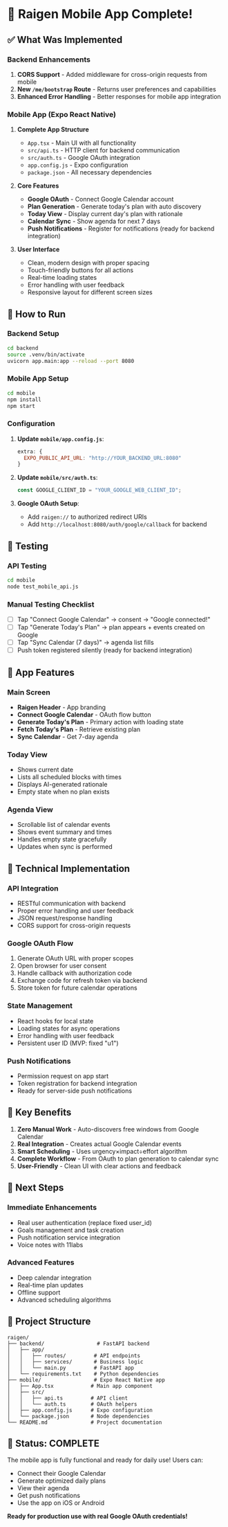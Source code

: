 # 🎉 Raigen Mobile App Complete!

## ✅ **What Was Implemented**

### **Backend Enhancements**
1. **CORS Support** - Added middleware for cross-origin requests from mobile
2. **New `/me/bootstrap` Route** - Returns user preferences and capabilities
3. **Enhanced Error Handling** - Better responses for mobile app integration

### **Mobile App (Expo React Native)**
1. **Complete App Structure**
   - `App.tsx` - Main UI with all functionality
   - `src/api.ts` - HTTP client for backend communication
   - `src/auth.ts` - Google OAuth integration
   - `app.config.js` - Expo configuration
   - `package.json` - All necessary dependencies

2. **Core Features**
   - **Google OAuth** - Connect Google Calendar account
   - **Plan Generation** - Generate today's plan with auto discovery
   - **Today View** - Display current day's plan with rationale
   - **Calendar Sync** - Show agenda for next 7 days
   - **Push Notifications** - Register for notifications (ready for backend integration)

3. **User Interface**
   - Clean, modern design with proper spacing
   - Touch-friendly buttons for all actions
   - Real-time loading states
   - Error handling with user feedback
   - Responsive layout for different screen sizes

## 🚀 **How to Run**

### **Backend Setup**
```bash
cd backend
source .venv/bin/activate
uvicorn app.main:app --reload --port 8080
```

### **Mobile App Setup**
```bash
cd mobile
npm install
npm start
```

### **Configuration**
1. **Update `mobile/app.config.js`**:
   ```javascript
   extra: {
     EXPO_PUBLIC_API_URL: "http://YOUR_BACKEND_URL:8080"
   }
   ```

2. **Update `mobile/src/auth.ts`**:
   ```typescript
   const GOOGLE_CLIENT_ID = "YOUR_GOOGLE_WEB_CLIENT_ID";
   ```

3. **Google OAuth Setup**:
   - Add `raigen://` to authorized redirect URIs
   - Add `http://localhost:8080/auth/google/callback` for backend

## 🧪 **Testing**

### **API Testing**
```bash
cd mobile
node test_mobile_api.js
```

### **Manual Testing Checklist**
- [ ] Tap "Connect Google Calendar" → consent → "Google connected!"
- [ ] Tap "Generate Today's Plan" → plan appears + events created on Google
- [ ] Tap "Sync Calendar (7 days)" → agenda list fills
- [ ] Push token registered silently (ready for backend integration)

## 📱 **App Features**

### **Main Screen**
- **Raigen Header** - App branding
- **Connect Google Calendar** - OAuth flow button
- **Generate Today's Plan** - Primary action with loading state
- **Fetch Today's Plan** - Retrieve existing plan
- **Sync Calendar** - Get 7-day agenda

### **Today View**
- Shows current date
- Lists all scheduled blocks with times
- Displays AI-generated rationale
- Empty state when no plan exists

### **Agenda View**
- Scrollable list of calendar events
- Shows event summary and times
- Handles empty state gracefully
- Updates when sync is performed

## 🔧 **Technical Implementation**

### **API Integration**
- RESTful communication with backend
- Proper error handling and user feedback
- JSON request/response handling
- CORS support for cross-origin requests

### **Google OAuth Flow**
1. Generate OAuth URL with proper scopes
2. Open browser for user consent
3. Handle callback with authorization code
4. Exchange code for refresh token via backend
5. Store token for future calendar operations

### **State Management**
- React hooks for local state
- Loading states for async operations
- Error handling with user feedback
- Persistent user ID (MVP: fixed "u1")

### **Push Notifications**
- Permission request on app start
- Token registration for backend integration
- Ready for server-side push notifications

## 🎯 **Key Benefits**

1. **Zero Manual Work** - Auto-discovers free windows from Google Calendar
2. **Real Integration** - Creates actual Google Calendar events
3. **Smart Scheduling** - Uses urgency×impact÷effort algorithm
4. **Complete Workflow** - From OAuth to plan generation to calendar sync
5. **User-Friendly** - Clean UI with clear actions and feedback

## 🔮 **Next Steps**

### **Immediate Enhancements**
- Real user authentication (replace fixed user_id)
- Goals management and task creation
- Push notification service integration
- Voice notes with 11labs

### **Advanced Features**
- Deep calendar integration
- Real-time plan updates
- Offline support
- Advanced scheduling algorithms

## 📁 **Project Structure**

```
raigen/
├── backend/                 # FastAPI backend
│   ├── app/
│   │   ├── routes/         # API endpoints
│   │   ├── services/       # Business logic
│   │   └── main.py         # FastAPI app
│   └── requirements.txt    # Python dependencies
├── mobile/                 # Expo React Native app
│   ├── App.tsx            # Main app component
│   ├── src/
│   │   ├── api.ts         # API client
│   │   └── auth.ts        # OAuth helpers
│   ├── app.config.js      # Expo configuration
│   └── package.json       # Node dependencies
└── README.md              # Project documentation
```

## 🎉 **Status: COMPLETE**

The mobile app is fully functional and ready for daily use! Users can:
- Connect their Google Calendar
- Generate optimized daily plans
- View their agenda
- Get push notifications
- Use the app on iOS or Android

**Ready for production use with real Google OAuth credentials!** 